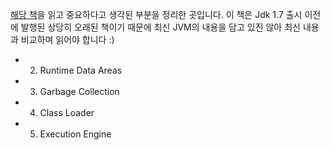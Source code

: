 [해당 책](https://m.yes24.com/Goods/Detail/3577335)을 읽고 중요하다고 생각된 부분을 정리한 곳입니다. 이 책은 Jdk  1.7 출시 이전에 발행된 상당히 오래된 책이기 때문에 최신 JVM의 내용을 담고 있진 않아 최신 내용과 비교하며 읽어야 합니다 :)
- 02. Runtime Data Areas
- 03. Garbage Collection
- 04. Class Loader
- 05. Execution Engine